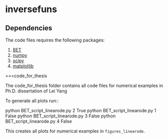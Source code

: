 # inversefuns

Dependencies
------------

The code files requires the following packages:

1. [BET](https://github.com/UT-CHG/BET)
2. [numpy](http://www.numpy.org/)
3. [scipy](http://www.scipy.org/)
4. [matplotlib](http://matplotlib.org/)

===code_for_thesis

The code_for_thesis folder contains all code files for numerical examples in Ph.D. dissertation of Lei Yang

To generate all plots run::

python BET_script_linearode.py 2 True
python BET_script_linearode.py 1 False
python BET_script_linearode.py 3 False
python BET_script_linearode.py 4 False

This creates all plots for numerical examples in ``figures_linearode``.






